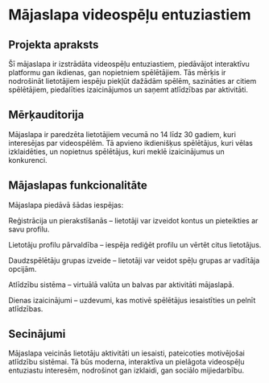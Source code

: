 # Mājaslapa videospēļu entuziastiem

## Projekta apraksts

Šī mājaslapa ir izstrādāta videospēļu entuziastiem, piedāvājot interaktīvu platformu gan ikdienas, gan nopietniem spēlētājiem. Tās mērķis ir nodrošināt lietotājiem iespēju piekļūt dažādām spēlēm, sazināties ar citiem spēlētājiem, piedalīties izaicinājumos un saņemt atlīdzības par aktivitāti.

## Mērķauditorija

Mājaslapa ir paredzēta lietotājiem vecumā no 14 līdz 30 gadiem, kuri interesējas par videospēlēm. Tā apvieno ikdienišķus spēlētājus, kuri vēlas izklaidēties, un nopietnus spēlētājus, kuri meklē izaicinājumus un konkurenci.

## Mājaslapas funkcionalitāte

Mājaslapa piedāvā šādas iespējas:

Reģistrācija un pierakstīšanās – lietotāji var izveidot kontus un pieteikties ar savu profilu.

Lietotāju profilu pārvaldība – iespēja rediģēt profilu un vērtēt citus lietotājus.

Daudzspēlētāju grupas izveide – lietotāji var veidot spēļu grupas ar vadītāja opcijām.

Atlīdzību sistēma – virtuālā valūta un balvas par aktivitāti mājaslapā.

Dienas izaicinājumi – uzdevumi, kas motivē spēlētājus iesaistīties un pelnīt atlīdzības.


## Secinājumi

Mājaslapa veicinās lietotāju aktivitāti un iesaisti, pateicoties motivējošai atlīdzību sistēmai. Tā būs moderna, interaktīva un pielāgota videospēļu entuziastu interesēm, nodrošinot gan izklaidi, gan sociālo mijiedarbību.


